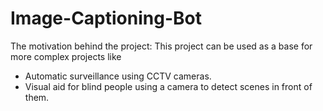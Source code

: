 # Image-Captioning-Bot

The motivation behind the project:
This project can be used as a base for more complex projects like 
- Automatic surveillance using CCTV cameras.
- Visual aid for blind people using a camera to detect scenes in front of them.
